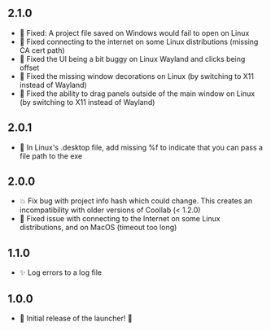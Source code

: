 ## 2.1.0

- 🐛 Fixed: A project file saved on Windows would fail to open on Linux
- 🐛 Fixed connecting to the internet on some Linux distributions (missing CA cert path)
- 🐛 Fixed the UI being a bit buggy on Linux Wayland and clicks being offset
- 🐛 Fixed the missing window decorations on Linux (by switching to X11 instead of Wayland)
- 🐛 Fixed the ability to drag panels outside of the main window on Linux (by switching to X11 instead of Wayland)

## 2.0.1

- 🐛 In Linux's .desktop file, add missing %f to indicate that you can pass a file path to the exe

## 2.0.0

- 💥 Fix bug with project info hash which could change. This creates an incompatibility with older versions of Coollab (< 1.2.0)
- 🐛 Fixed issue with connecting to the Internet on some Linux distributions, and on MacOS (timeout too long)

## 1.1.0

- ✨ Log errors to a log file

## 1.0.0

- 🎉 Initial release of the launcher! 🥳